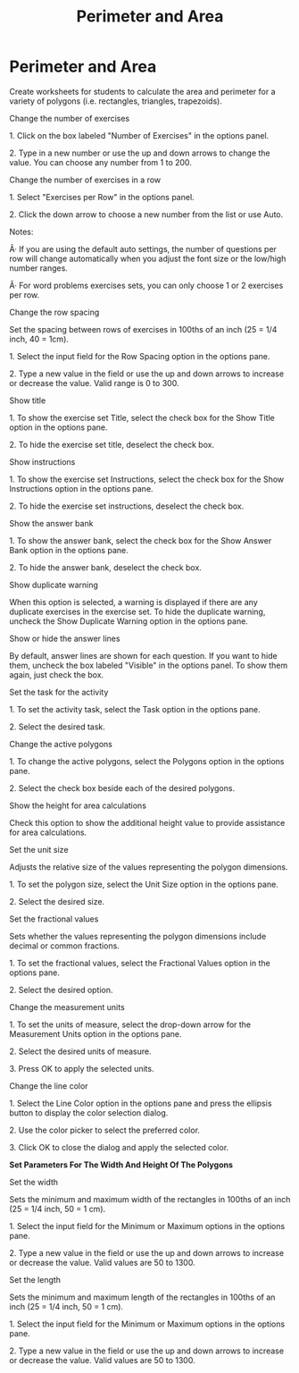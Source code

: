 ﻿---
title: Perimeter and Area
category: reference
---

# Perimeter and Area

Create worksheets for students to calculate the area and perimeter for a variety of polygons (i.e. rectangles, triangles, trapezoids).

Change the number of exercises

1\. Click on the box labeled "Number of Exercises" in the options panel.

2\. Type in a new number or use the up and down arrows to change the value. You can choose any number from 1 to 200.

Change the number of exercises in a row

1\. Select "Exercises per Row" in the options panel.

2\. Click the down arrow to choose a new number from the list or use Auto.

Notes:

Â· If you are using the default auto settings, the number of questions per row will change automatically when you adjust the font size or the low/high number ranges.

Â· For word problems exercises sets, you can only choose 1 or 2 exercises per row.

Change the row spacing

Set the spacing between rows of exercises in 100ths of an inch (25 = 1/4 inch, 40 = 1cm).

1\. Select the input field for the Row Spacing option in the options pane.

2\. Type a new value in the field or use the up and down arrows to increase or decrease the value. Valid range is 0 to 300.

Show title

1\. To show the exercise set Title, select the check box for the Show Title option in the options pane.

2\. To hide the exercise set title, deselect the check box.

Show instructions

1\. To show the exercise set Instructions, select the check box for the Show Instructions option in the options pane.

2\. To hide the exercise set instructions, deselect the check box.

Show the answer bank

1\. To show the answer bank, select the check box for the Show Answer Bank option in the options pane.

2\. To hide the answer bank, deselect the check box.

Show duplicate warning

When this option is selected, a warning is displayed if there are any duplicate exercises in the exercise set. To hide the duplicate warning, uncheck the Show Duplicate Warning option in the options pane.

Show or hide the answer lines

By default, answer lines are shown for each question. If you want to hide them, uncheck the box labeled "Visible" in the options panel. To show them again, just check the box.

Set the task for the activity

1\. To set the activity task, select the Task option in the options pane.

2\. Select the desired task.

Change the active polygons

1\. To change the active polygons, select the Polygons option in the options pane.

2\. Select the check box beside each of the desired polygons.

Show the height for area calculations

Check this option to show the additional height value to provide assistance for area calculations.

Set the unit size

Adjusts the relative size of the values representing the polygon dimensions.

1\. To set the polygon size, select the Unit Size option in the options pane.

2\. Select the desired size.

Set the fractional values

Sets whether the values representing the polygon dimensions include decimal or common fractions.

1\. To set the fractional values, select the Fractional Values option in the options pane.

2\. Select the desired option.

Change the measurement units

1\. To set the units of measure, select the drop-down arrow for the Measurement Units option in the options pane.

2\. Select the desired units of measure.

3\. Press OK to apply the selected units.

Change the line color

1\. Select the Line Color option in the options pane and press the ellipsis button to display the color selection dialog.

2\. Use the color picker to select the preferred color.

3\. Click OK to close the dialog and apply the selected color.

**Set Parameters For The Width And Height Of The Polygons**

Set the width

Sets the minimum and maximum width of the rectangles in 100ths of an inch (25 = 1/4 inch, 50 = 1 cm).

1\. Select the input field for the Minimum or Maximum options in the options pane.

2\. Type a new value in the field or use the up and down arrows to increase or decrease the value. Valid values are 50 to 1300.

Set the length

Sets the minimum and maximum length of the rectangles in 100ths of an inch (25 = 1/4 inch, 50 = 1 cm).

1\. Select the input field for the Minimum or Maximum options in the options pane.

2\. Type a new value in the field or use the up and down arrows to increase or decrease the value. Valid values are 50 to 1300.
